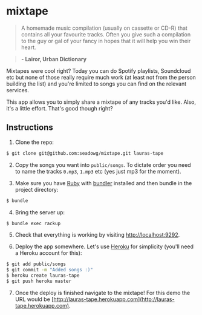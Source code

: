 # mixtape

> A homemade music compilation (usually on cassette or CD-R) that contains all your favourite tracks.
Often you give such a compilation to the guy or gal of your fancy in hopes that it will help you win their heart.

> **\- Lairor, Urban Dictionary**

Mixtapes were cool right? Today you can do Spotify playlists, Soundcloud etc but none of
those really require much work (at least not from the person building the list) and you're
limited to songs you can find on the relevant services.

This app allows you to simply share a mixtape of any tracks you'd like. Also,
it's a little effort. That's good though right?

## Instructions

1. Clone the repo:
```bash
$ git clone git@github.com:seadowg/mixtape.git lauras-tape
```

2. Copy the songs you want into `public/songs`. To dictate order you
need to name the tracks `0.mp3`, `1.mp3` etc (yes just mp3 for the moment).

3. Make sure you have [Ruby](https://www.ruby-lang.org/en/) with [bundler](http://bundler.io/) installed and then bundle
in the project directory:
```bash
$ bundle
```

4. Bring the server up:
```bash
$ bundle exec rackup
```

5. Check that everything is working by visiting [http://localhost:9292](http://localhost:9292).

6. Deploy the app somewhere. Let's use [Heroku](http://heroku.com) for simplicity (you'll need a Heroku account for this):
```bash
$ git add public/songs
$ git commit -m "Added songs :)"
$ heroku create lauras-tape
$ git push heroku master
```
7. Once the deploy is finished navigate to the mixtape! For this demo
the URL would be [http://lauras-tape.herokuapp.com](http://lauras-tape.herokuapp.com).
